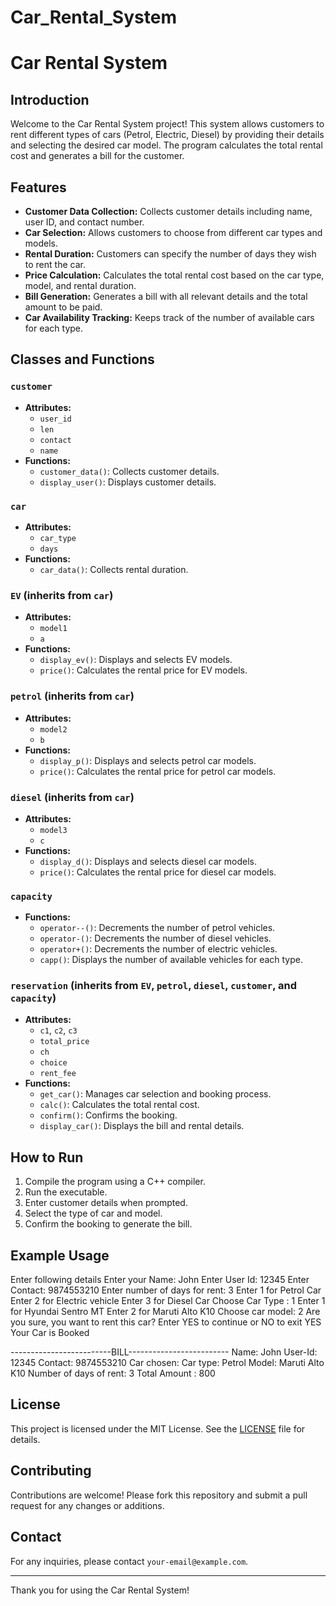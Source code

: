 # Car_Rental_System
# Car Rental System

## Introduction
Welcome to the Car Rental System project! This system allows customers to rent different types of cars (Petrol, Electric, Diesel) by providing their details and selecting the desired car model. The program calculates the total rental cost and generates a bill for the customer.

## Features
- **Customer Data Collection:** Collects customer details including name, user ID, and contact number.
- **Car Selection:** Allows customers to choose from different car types and models.
- **Rental Duration:** Customers can specify the number of days they wish to rent the car.
- **Price Calculation:** Calculates the total rental cost based on the car type, model, and rental duration.
- **Bill Generation:** Generates a bill with all relevant details and the total amount to be paid.
- **Car Availability Tracking:** Keeps track of the number of available cars for each type.

## Classes and Functions

### `customer`
- **Attributes:**
  - `user_id`
  - `len`
  - `contact`
  - `name`
- **Functions:**
  - `customer_data()`: Collects customer details.
  - `display_user()`: Displays customer details.

### `car`
- **Attributes:**
  - `car_type`
  - `days`
- **Functions:**
  - `car_data()`: Collects rental duration.

### `EV` (inherits from `car`)
- **Attributes:**
  - `model1`
  - `a`
- **Functions:**
  - `display_ev()`: Displays and selects EV models.
  - `price()`: Calculates the rental price for EV models.

### `petrol` (inherits from `car`)
- **Attributes:**
  - `model2`
  - `b`
- **Functions:**
  - `display_p()`: Displays and selects petrol car models.
  - `price()`: Calculates the rental price for petrol car models.

### `diesel` (inherits from `car`)
- **Attributes:**
  - `model3`
  - `c`
- **Functions:**
  - `display_d()`: Displays and selects diesel car models.
  - `price()`: Calculates the rental price for diesel car models.

### `capacity`
- **Functions:**
  - `operator--()`: Decrements the number of petrol vehicles.
  - `operator-()`: Decrements the number of diesel vehicles.
  - `operator+()`: Decrements the number of electric vehicles.
  - `capp()`: Displays the number of available vehicles for each type.

### `reservation` (inherits from `EV`, `petrol`, `diesel`, `customer`, and `capacity`)
- **Attributes:**
  - `c1`, `c2`, `c3`
  - `total_price`
  - `ch`
  - `choice`
  - `rent_fee`
- **Functions:**
  - `get_car()`: Manages car selection and booking process.
  - `calc()`: Calculates the total rental cost.
  - `confirm()`: Confirms the booking.
  - `display_car()`: Displays the bill and rental details.

## How to Run
1. Compile the program using a C++ compiler.
2. Run the executable.
3. Enter customer details when prompted.
4. Select the type of car and model.
5. Confirm the booking to generate the bill.

## Example Usage
Enter following details
Enter your Name: John
Enter User Id: 12345
Enter Contact: 9874553210
Enter number of days for rent: 3
Enter 1 for Petrol Car
Enter 2 for Electric vehicle
Enter 3 for Diesel Car
Choose Car Type : 1
Enter 1 for Hyundai Sentro MT
Enter 2 for Maruti Alto K10
Choose car model: 2
Are you sure, you want to rent this car?
Enter YES to continue or NO to exit
YES
Your Car is Booked

-------------------------BILL-------------------------
Name: John
User-Id: 12345
Contact: 9874553210
Car chosen:
Car type: Petrol
Model: Maruti Alto K10
Number of days of rent: 3
Total Amount : 800

## License
This project is licensed under the MIT License. See the [LICENSE](LICENSE) file for details.

## Contributing
Contributions are welcome! Please fork this repository and submit a pull request for any changes or additions.

## Contact
For any inquiries, please contact `your-email@example.com`.

---

Thank you for using the Car Rental System!
